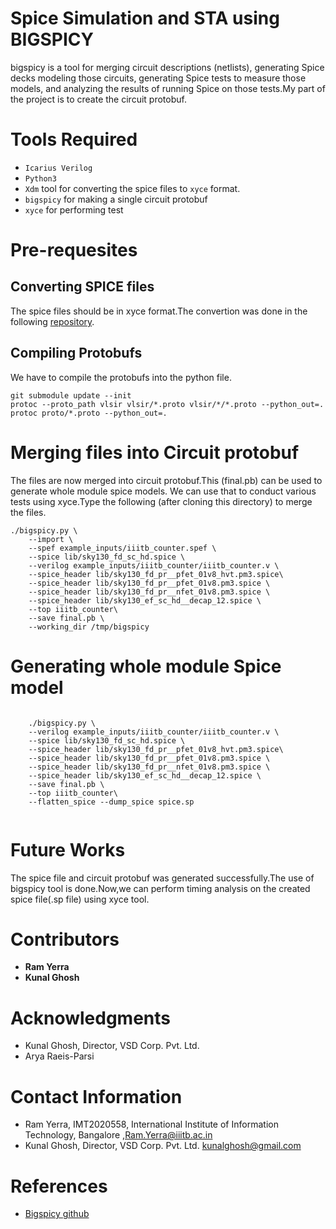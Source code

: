 # Spice Simulation and STA using BIGSPICY

bigspicy is a tool for merging circuit descriptions (netlists), generating Spice decks modeling those circuits, generating Spice tests to measure those models, and analyzing the results of running Spice on those tests.My part of the project is to create the circuit protobuf.
# Tools Required

- ``` Icarius Verilog ```
- ``` Python3 ```
- ``` Xdm ``` tool for converting the spice files to ``` xyce ``` format.
- ``` bigspicy ``` for making a single circuit protobuf
- ``` xyce ``` for performing test

# Pre-requesites
## Converting SPICE files 

The spice files should be in xyce format.The convertion was done in the following [repository](https://github.com/LokeshMaji).

## Compiling Protobufs

We have to compile the protobufs into the python file.
```
git submodule update --init   
protoc --proto_path vlsir vlsir/*.proto vlsir/*/*.proto --python_out=.
protoc proto/*.proto --python_out=.

```
# Merging files into Circuit protobuf

The files are now merged into circuit protobuf.This (final.pb) can be used to generate whole module spice models.
We can use that to conduct various tests using xyce.Type the following (after cloning this directory) to merge the files.

```
./bigspicy.py \
    --import \
    --spef example_inputs/iiitb_counter.spef \
    --spice lib/sky130_fd_sc_hd.spice \
    --verilog example_inputs/iiitb_counter/iiitb_counter.v \
    --spice_header lib/sky130_fd_pr__pfet_01v8_hvt.pm3.spice\
    --spice_header lib/sky130_fd_pr__pfet_01v8.pm3.spice \
    --spice_header lib/sky130_fd_pr__nfet_01v8.pm3.spice \
    --spice_header lib/sky130_ef_sc_hd__decap_12.spice \
    --top iiitb_counter\
    --save final.pb \
    --working_dir /tmp/bigspicy

```

# Generating whole module Spice model

```
  
    ./bigspicy.py \
    --verilog example_inputs/iiitb_counter/iiitb_counter.v \
    --spice lib/sky130_fd_sc_hd.spice \
    --spice_header lib/sky130_fd_pr__pfet_01v8_hvt.pm3.spice\
    --spice_header lib/sky130_fd_pr__pfet_01v8.pm3.spice \
    --spice_header lib/sky130_fd_pr__nfet_01v8.pm3.spice \
    --spice_header lib/sky130_ef_sc_hd__decap_12.spice \
    --save final.pb \
    --top iiitb_counter\
    --flatten_spice --dump_spice spice.sp


```
# Future Works
The spice file and circuit protobuf was generated successfully.The use of bigspicy tool is done.Now,we can perform timing analysis on the created
spice file(.sp file) using xyce tool.
# Contributors 

- **Ram Yerra** 
- **Kunal Ghosh** 



# Acknowledgments


- Kunal Ghosh, Director, VSD Corp. Pvt. Ltd.
- Arya Raeis-Parsi

# Contact Information

- Ram Yerra, IMT2020558, International Institute of Information Technology, Bangalore  ,Ram.Yerra@iiitb.ac.in
- Kunal Ghosh, Director, VSD Corp. Pvt. Ltd. kunalghosh@gmail.com

# References

- [Bigspicy github](https://github.com/google/bigspicy)




